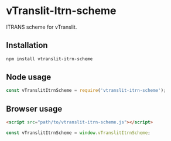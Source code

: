# vTranslit-Itrn-scheme

ITRANS scheme for vTranslit.

## Installation

```bash
npm install vtranslit-itrn-scheme
```

## Node usage

```js
const vTranslitItrnScheme = require('vtranslit-itrn-scheme');
```

## Browser usage

```html
<script src="path/to/vtranslit-itrn-scheme.js"></script>
```

```js
const vTranslitItrnScheme = window.vTranslitItrnScheme;
```

